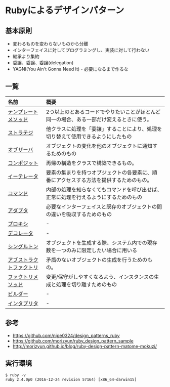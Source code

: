 # Rubyによるデザインパターン
## 基本原則
* 変わるものを変わらないものから分離
* インターフェイスに対してプログラミングし、実装に対して行わない
* 継承より集約
* 委譲、委譲、委譲(delegation)
* YAGNI(You Ain't Gonna Need It) - 必要になるまで作るな

## 一覧

| 名前 | 概要 |
|:---|:---|
| [テンプレートメソッド](https://github.com/rikoroku/ruby_design_patterns/tree/master/template_method) | 2つ以上のとあるコードでやりたいことがほとんど同一の場合、ある一部だけ変えるときに使う。 |
| [ストラテジ](https://github.com/rikoroku/ruby_design_patterns/tree/master/strategy) | 他クラスに処理を「委譲」することにより、処理を切り替えて使用できるようにしたもの |
| [オブザーバ](https://github.com/rikoroku/ruby_design_patterns/tree/master/observer) | オブジェクトの変化を他のオブジェクトに通知するためのもの |
| [コンポジット](https://github.com/rikoroku/ruby_design_patterns/tree/master/composite) | 再帰の構造をクラスで構築できるもの。 |
| [イーテレータ](https://github.com/rikoroku/ruby_design_patterns/tree/master/iterator) | 要素の集まりを持つオブジェクトの各要素に、順番にアクセスする方法を提供するためのもの。 |
| [コマンド](https://github.com/rikoroku/ruby_design_patterns/tree/master/commands) | 内部の処理を知らなくてもコマンドを呼び出せば、正常に処理を行えるようにするためのもの |
| [アダプタ](https://github.com/rikoroku/ruby_design_patterns/tree/master/adapter) | 必要なインターフェイスと既存のオブジェクトの間の違いを吸収するためのもの |
| [プロキシ](https://github.com/rikoroku/ruby_design_patterns/tree/master/proxy) | - |
| [デコレータ](https://github.com/rikoroku/ruby_design_patterns/tree/master/decorator) | - |
| [シングルトン](https://github.com/rikoroku/ruby_design_patterns/tree/master/singleton) | オブジェクトを生成する際、システム内での現存数を一つのみに限定したい場合に用いる |
| [アブストラクトファクトリ](https://github.com/rikoroku/ruby_design_patterns/tree/master/abstract_factory) | 矛盾のないオブジェクトの生成を行うためのもの。 |
| [ファクトリメソッド](https://github.com/rikoroku/ruby_design_patterns/tree/master/factory_method) | 変更/保守がしやすくなるよう、インスタンスの生成と処理を切り離すためのもの |
| [ビルダー](https://github.com/rikoroku/ruby_design_patterns/tree/master/builder) | - |
| [インタプリタ](https://github.com/rikoroku/ruby_design_patterns/tree/master/interpreter) | - |

## 参考
* https://github.com/nipe0324/design_patterns_ruby
* https://github.com/morizyun/ruby_design_pattern_sample
* http://morizyun.github.io/blog/ruby-design-pattern-matome-mokuzi/

## 実行環境
```
$ ruby -v
ruby 2.4.0p0 (2016-12-24 revision 57164) [x86_64-darwin15]
```
